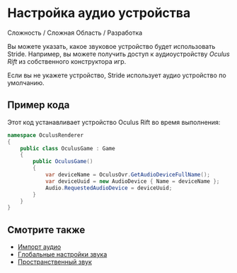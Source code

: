 # Настройка аудио устройства

<span class="label label-doc-level">Сложность / Сложная</span>
<span class="label label-doc-audience">Область / Разработка</span>

Вы можете указать, какое звуковое устройство будет использовать Stride.  Например, вы можете получить доступ к аудиоустройству _Oculus Rift_ из собственного конструктора игр.

Если вы не укажете устройство, Stride использует аудио устройство по умолчанию.

## Пример кода

Этот код устанавливает устройство Oculus Rift во время выполнения:

```cs
namespace OculusRenderer
{
    public class OculusGame : Game
    {
        public OculusGame()
        {
            var deviceName = OculusOvr.GetAudioDeviceFullName();
            var deviceUuid = new AudioDevice { Name = deviceName };
            Audio.RequestedAudioDevice = deviceUuid;
        }
    }
}
```

## Смотрите также

* [Импорт аудио](import-audio.md)
* [Глобальные настройки звука](global-audio-settings.md)
* [Пространственный звук](spatialized-audio.md)


